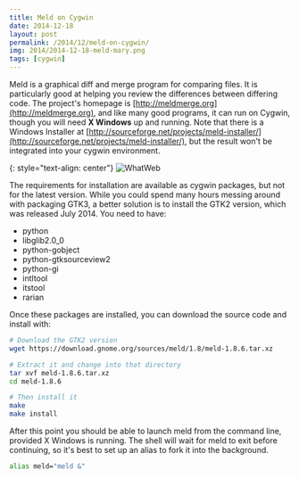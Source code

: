 ```yaml
---
title: Meld on Cygwin
date: 2014-12-18
layout: post
permalink: /2014/12/meld-on-cygwin/
img: 2014/2014-12-18-meld-mary.png
tags: [cygwin]
---
```

Meld is a graphical diff and merge program for comparing files. It is particularly good at helping you review the differences between differing code. The project's homepage is [http://meldmerge.org](http://meldmerge.org), and like many good programs, it can run on Cygwin, though you will need **X Windows** up and running. Note that there is a Windows Installer at [http://sourceforge.net/projects/meld-installer/](http://sourceforge.net/projects/meld-installer/), but the result won't be integrated into your cygwin environment.

{: style="text-align: center"}
![WhatWeb]({{site.baseurl}}/assets/img/2014/2014-12-18-meld.jpg)

The requirements for installation are available as cygwin packages, but not for the latest version. While you could spend many hours messing around with packaging GTK3, a better solution is to install the GTK2 version, which was released July 2014. You need to have:

* python
* libglib2.0_0
* python-gobject
* python-gtksourceview2
* python-gi
* intltool
* itstool
* rarian

Once these packages are installed, you can download the source code and install with:

``` sh
# Download the GTK2 version
wget https://download.gnome.org/sources/meld/1.8/meld-1.8.6.tar.xz

# Extract it and change into that directory
tar xvf meld-1.8.6.tar.xz
cd meld-1.8.6

# Then install it
make
make install
```

After this point you should be able to launch meld from the command line, provided X Windows is running. The shell will wait for meld to exit before continuing, so it's best to set up an alias to fork it into the background.

``` sh
alias meld="meld &"
```
